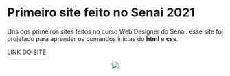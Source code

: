 # Primeiro site feito no Senai 2021

Uns dos primeiros sites feitos no curso Web Designer do Senai. esse site foi projetado para aprender os comandos inicias do **html** e **css**.

[LINK DO SITE](WWW)

<div align="center">
<img src="https://cdn.discordapp.com/attachments/904157735728340993/964306627140407326/2022-04-14_20-25-51.gif">
</div>
